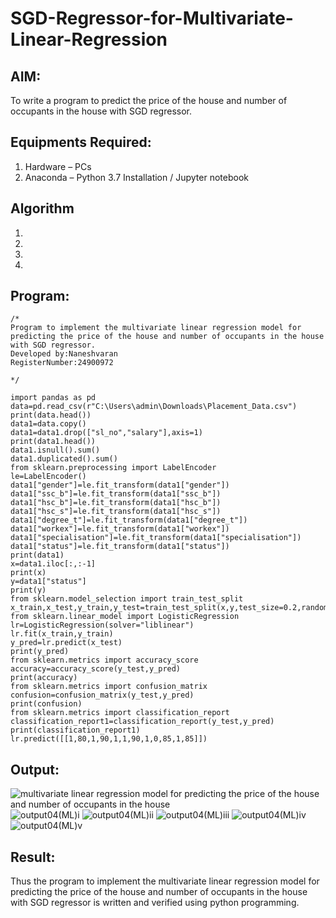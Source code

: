 # SGD-Regressor-for-Multivariate-Linear-Regression

## AIM:
To write a program to predict the price of the house and number of occupants in the house with SGD regressor.

## Equipments Required:
1. Hardware – PCs
2. Anaconda – Python 3.7 Installation / Jupyter notebook

## Algorithm
1. 
2. 
3. 
4. 

## Program:
```
/*
Program to implement the multivariate linear regression model for predicting the price of the house and number of occupants in the house with SGD regressor.
Developed by:Naneshvaran  
RegisterNumber:24900972
  
*/

import pandas as pd
data=pd.read_csv(r"C:\Users\admin\Downloads\Placement_Data.csv")
print(data.head())
data1=data.copy()
data1=data1.drop(["sl_no","salary"],axis=1)
print(data1.head())
data1.isnull().sum()
data1.duplicated().sum()
from sklearn.preprocessing import LabelEncoder
le=LabelEncoder()
data1["gender"]=le.fit_transform(data1["gender"])
data1["ssc_b"]=le.fit_transform(data1["ssc_b"])
data1["hsc_b"]=le.fit_transform(data1["hsc_b"])
data1["hsc_s"]=le.fit_transform(data1["hsc_s"])
data1["degree_t"]=le.fit_transform(data1["degree_t"])
data1["workex"]=le.fit_transform(data1["workex"])
data1["specialisation"]=le.fit_transform(data1["specialisation"])
data1["status"]=le.fit_transform(data1["status"])
print(data1)
x=data1.iloc[:,:-1]
print(x)
y=data1["status"]
print(y)
from sklearn.model_selection import train_test_split
x_train,x_test,y_train,y_test=train_test_split(x,y,test_size=0.2,random_state=0)
from sklearn.linear_model import LogisticRegression
lr=LogisticRegression(solver="liblinear")
lr.fit(x_train,y_train)
y_pred=lr.predict(x_test)
print(y_pred)
from sklearn.metrics import accuracy_score
accuracy=accuracy_score(y_test,y_pred)
print(accuracy)
from sklearn.metrics import confusion_matrix
confusion=confusion_matrix(y_test,y_pred)
print(confusion) 
from sklearn.metrics import classification_report
classification_report1=classification_report(y_test,y_pred)
print(classification_report1)
lr.predict([[1,80,1,90,1,1,90,1,0,85,1,85]])
```

## Output:
![multivariate linear regression model for predicting the price of the house and number of occupants in the house](sam.png)
![output04(ML)i](https://github.com/user-attachments/assets/072016ad-1b7a-46c3-86f8-8fb88eb3417e)
![output04(ML)ii](https://github.com/user-attachments/assets/223b5003-4811-4dc4-a54c-d57bb1a213b4)
![output04(ML)iii](https://github.com/user-attachments/assets/bbe119f4-366e-4e2b-ac18-c5339fc432f1)
![output04(ML)iv](https://github.com/user-attachments/assets/9bf916d4-964b-4a7d-87b1-a4c8e793ee6c)
![output04(ML)v](https://github.com/user-attachments/assets/d4c15924-7760-4b20-93d1-9683b454efde)






## Result:
Thus the program to implement the multivariate linear regression model for predicting the price of the house and number of occupants in the house with SGD regressor is written and verified using python programming.

